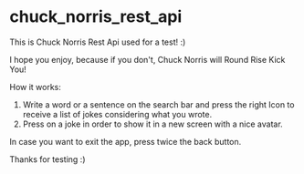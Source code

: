 # chuck_norris_rest_api
 
This is Chuck Norris Rest Api used for a test! :)

I hope you enjoy, because if you don't, Chuck Norris will Round Rise Kick You!

How it works:

1) Write a word or a sentence on the search bar and press the right Icon to receive a list of jokes considering what you wrote.
2) Press on a joke in order to show it in a new screen with a nice avatar.

In case you want to exit the app, press twice the back button.

Thanks for testing :)
